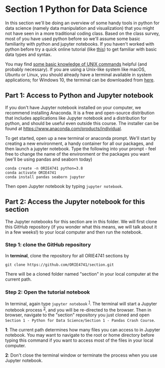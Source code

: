 # Section 1 Python for Data Science

In this section we'll be doing an overview of some handy tools in python for data science (namely data manipulation and visualization) that you might not have seen in a more traditional coding class. Based on the class survey, most of you have used python before so we'll assume some basic familiarity with python and jupyter notebooks. If you haven't worked with python before try a quick online tutorial (like [this](https://www.learnpython.org/)) to get familiar with basic data types and syntax.

You may find [some basic knowledge of UNIX commands](http://mally.stanford.edu/~sr/computing/basic-unix.html) helpful (and probably necessary). If you are using a Unix-like system like macOS, Ubuntu or Linux, you should already have a terminal available in system applications; for Windows 10, the terminal can be downloaded from [here](https://www.microsoft.com/en-us/p/windows-terminal/9n0dx20hk701?activetab=pivot:overviewtab).  

## Part 1: Access to Python and Jupyter notebook

If you don't have Jupyter notebook installed on your computer, we recommend installing Anaconda. It is a free and open-source distribution that includes applications like Jupyter notebook and a distribution for python, and should be useful even outside this course. The installer can be found at <https://www.anaconda.com/products/individual>. 

To get started, open up a new terminal or anaconda prompt. We'll start by creating a new environment, a handy container for all our packages, and then launch a jupyter notebook. Type the following into your prompt - feel free to change the name of the environment or the packages you want (we'll be using pandas and seaborn today)

```
conda create -n ORIE4741 python=3.8
conda activate ORIE4741
conda install pandas seaborn jupyter
```
Then open Jupyter notebook by typing `jupyter notebook`. 

## Part 2: Access the Jupyter notebook for this section

The Jupyter notebooks for this section are in this folder. We will first clone this GitHub repository (if you wonder what this means, we will talk about it in a few weeks!) to your local computer and then run the notebook.

### Step 1: clone the GitHub repository

In **terminal**, clone the repository for all ORIE4741 sections by

```
git clone https://github.com/ORIE4741/section.git
```

There will be a cloned folder named "section" in your local computer at the current path.

### Step 2: Open the tutorial notebook

In terminal, again type `jupyter notebook` <sup id="a1">[1](#f1)</sup>. The terminal will start a Jupyter notebook process <sup id="a2">[2](#f2)</sup>, and you will be re-directed to the browser. Then in browser, navigate to the "section" repository you just cloned and open `Section 1 - Python for Data Science/Section 1 - Pandas Crash Course`.

<b id="f1">1</b>: The current path determines how many files you can access to in Jupyter notebook. You may want to navigate to the root or home directory before typing this command if you want to access most of the files in your local computer. 

<b id="f2">2</b>: Don't close the terminal window or terminate the process when you use Jupyter notebook.

